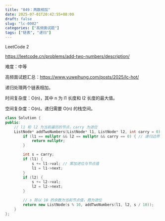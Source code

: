 ```yaml
---
title: "049：两数相加"
date: 2025-07-01T20:42:55+08:00
draft: false
slug: "lc-0002"
categories: ["高频面试题"]
tags: ["链表", "递归"]
---
```


LeetCode 2

https://leetcode.cn/problems/add-two-numbers/description/

难度：中等

高频面试题汇总：https://www.yuweihung.com/posts/2025/lc-hot/

递归处理两个链表相加。

时间复杂度：O(n)，其中 n 为 l1 长度和 l2 长度的最大值。

空间复杂度：O(n)。递归需要 O(n) 的栈空间。

<!--more-->

```cpp
class Solution {
public:
    // l1 和 l2 为当前遍历的节点，carry 为进位
    ListNode* addTwoNumbers(ListNode* l1, ListNode* l2, int carry = 0) {
        if (l1 == nullptr && l2 == nullptr && carry == 0) { // 递归边界
            return nullptr;
        }

        int s = carry;
        if (l1) {
            s += l1->val; // 累加进位与节点值
            l1 = l1->next;
        }
        if (l2) {
            s += l2->val;
            l2 = l2->next;
        }

        // s 除以 10 的余数为当前节点值，商为进位
        return new ListNode(s % 10, addTwoNumbers(l1, l2, s / 10));
    }
};
```
